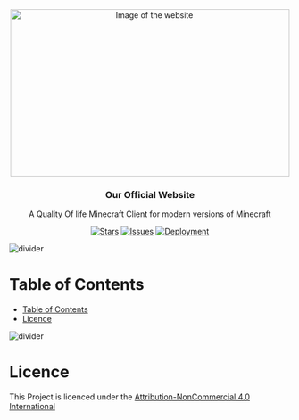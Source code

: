 <div align="center">
<img src=".github/assets/hero.png" alt="Image of the website" width="500" height="300"/>
<h3>Our Official Website</h3>
<p>A Quality Of life Minecraft Client for modern versions of Minecraft</p>

[![Stars](https://img.shields.io/github/stars/teaclientmc/website?style=for-the-badge&logo=starship&color=7d1fdb&logoColor=D9E0EE&labelColor=573422)](https://github.com/TeaClientMC/Website/pulls)
[![Issues](https://img.shields.io/github/issues/teaclientmc/website?style=for-the-badge&logo=gitbook&color=7d1fdb&logoColor=D9E0EE&labelColor=573422)](https://github.com/TeaClientMC/Website/issues)
[![Deployment](https://img.shields.io/github/actions/workflow/status/teaclientmc/website/deploy.yml?style=for-the-badge&logo=github&color=7d1fdb&logoColor=D9E0EE&labelColor=573422)](https://github.com/teaclientmc/website/actions)

</div>

<img src="https://raw.githubusercontent.com/TeaclientMinecraft/.github/main/assets/dividers.png" alt="divider">

# Table of Contents

- [Table of Contents](#table-of-contents)
- [Licence](#licence)

<img src="https://raw.githubusercontent.com/TeaclientMinecraft/.github/main/assets/dividers.png" alt="divider">

# Licence

This Project is licenced under the [Attribution-NonCommercial 4.0 International](https://creativecommons.org/licenses/by-nc/4.0/legalcode.en)
